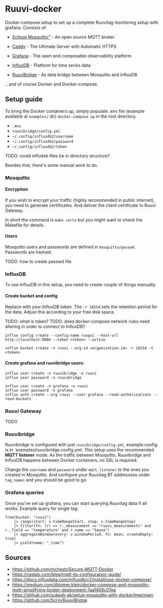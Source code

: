 # Ruuvi-docker
Docker-compose setup to set up a complete Ruuvitag monitoring setup with grafana. Consists of:

- [Eclipse Mosquitto™](https://mosquitto.org/) - An open source MQTT broker

- [Caddy](https://caddyserver.com/) - The Ultimate Server with Automatic HTTPS

- [Grafana](https://grafana.com) - The open and composable observability platform

- [InfluxDB](https://www.influxdata.com/) - Platform for time series data

- [RuuviBridge](https://github.com/Scrin/RuuviBridge) - As data bridge between Mosquitto and InfluxDB

...and of course Docker and Docker-compose.

## Setup guide

To bring the Docker containers up, simply populate .env file (example available at `examples/` dir) `docker-compose up` in the root directory.

- `.env`
- `ruuvibridge/config.yml`
- `~/.config/influxdb2/username` 
- `~/.config/influxdb2/password`
- `~/.config/influxdb2/token`

TODO: could infludxb files be in directory structure?

Besides that, there's some manual work to do.

### Mosquitto

#### Encryption
If you wish to encrypt your traffic (highly recommended in public internet), you need to generate certificates. And deliver the client certificate to Ruuvi Gateway.

In short the command is `make certs` but you might want to check the Makefile for details.

#### Users
Mosquitto users and passwords are defined in `mosquitto/passwd`. Passwords are hashed.

TODO: how to create passwd file

### InfluxDB
To use InfluxDB in this setup, you need to create couple of things manually.

#### Create bucket and config

Replace <token> with your InfluxDB token. The `-r 1825d` sets the retention period for the data. Adjust this according to your free disk space.

TODO: what is token?
TODO: does docker-compose network rules need altering in order to connect to InfluxDB?

```
influx config create --config-name ruugvi --host-url http://localhost:8086 --token <token> --active

influx bucket create -n ruuvi --org-id <organization-id> -r 1825d -t <token>
```


#### Create grafana and ruuvibridge users:
```
influx user create -n ruuvibridge -o ruuvi
influx user password -n ruuvibridge

influx user create -n grafana -o ruuvi
influx user password -n grafana
influx auth create --org ruuvi --user grafana --read-authorizations --read-buckets
```


### Ruuvi Gateway

TODO

### Ruuvibridge

Ruuvibridge is configured with just `ruuvibridge/config.yml`, example config is in `examples/ruuvibridge.config.yml. This setup uses the recommended **MQTT listener** mode. As the traffic between Mosquitto, Ruuvibridge and InfluxDB happens between Docker containers, no SSL is required.

Change the `username` and `password` under `mqtt_listener` to the ones you created in Mosquitto. And configure your Ruuvitag BT addressess under `tag_names` and you should be good to go.

### Grafana queries

Once you've set up grafana, you can start querying Ruuvitag data if all works. Example query for single tag:

```
from(bucket: "ruuvi")
    |> range(start: v.timeRangeStart, stop: v.timeRangeStop)
    |> filter(fn: (r) => r._measurement == "ruuvi_measurements" and r._field == "temperature" and r.name == "Sauna")
    |> aggregateWindow(every: v.windowPeriod, fn: mean, createEmpty: true)
    |> yield(name: "_time")
```

## Sources

- https://github.com/mchestr/Secure-MQTT-Docker
- https://cedalo.com/blog/mqtt-tls-configuration-guide/
- https://docs.influxdata.com/influxdb/v2/install/use-docker-compose/
- https://medium.com/@tomer.klein/docker-compose-and-mosquitto-mqtt-simplifying-broker-deployment-7aaf469c07ee
- https://github.com/sukesh-ak/setup-mosquitto-with-docker/tree/main
- https://github.com/Scrin/RuuviBridge